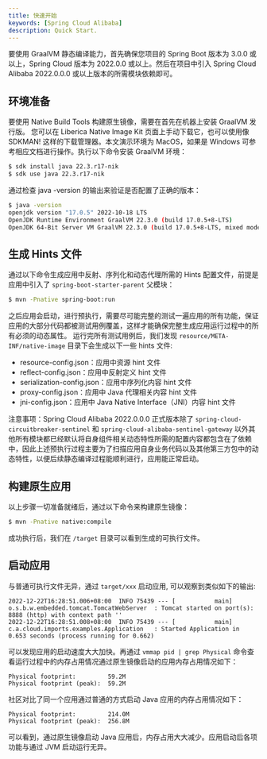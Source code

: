 ```yaml
---
title: 快速开始
keywords: [Spring Cloud Alibaba]
description: Quick Start.
---
```


要使用 GraalVM 静态编译能力，首先确保您项目的 Spring Boot 版本为 3.0.0 或以上，Spring Cloud 版本为 2022.0.0 或以上。然后在项目中引入 Spring Cloud Alibaba 2022.0.0.0 或以上版本的所需模块依赖即可。

## 环境准备

要使用 Native Build Tools 构建原生镜像，需要在首先在机器上安装 GraalVM 发行版。 您可以在 Liberica Native Image Kit 页面上手动下载它，也可以使用像 SDKMAN!
这样的下载管理器。本文演示环境为 MacOS，如果是 Windows 可参考相应文档进行操作。执行以下命令安装 GraalVM 环境：

```bash
$ sdk install java 22.3.r17-nik
$ sdk use java 22.3.r17-nik
```

通过检查 java -version 的输出来验证是否配置了正确的版本：

```bash
$ java -version
openjdk version "17.0.5" 2022-10-18 LTS
OpenJDK Runtime Environment GraalVM 22.3.0 (build 17.0.5+8-LTS)
OpenJDK 64-Bit Server VM GraalVM 22.3.0 (build 17.0.5+8-LTS, mixed mode)
```

## 生成 Hints 文件

通过以下命令生成应用中反射、序列化和动态代理所需的 Hints 配置文件，前提是应用中引入了 `spring-boot-starter-parent` 父模块：

```bash
$ mvn -Pnative spring-boot:run
```

之后应用会启动，进行预执行，需要尽可能完整的测试一遍应用的所有功能，保证应用的大部分代码都被测试用例覆盖，这样才能确保完整生成应用运行过程中的所有必须的动态属性。 运行完所有测试用例后，我们发现 `resource/META-INF/native-image` 目录下会生成以下一些 hints 文件:

- resource-config.json：应用中资源 hint 文件
- reflect-config.json：应用中反射定义 hint 文件
- serialization-config.json：应用中序列化内容 hint 文件
- proxy-config.json：应用中 Java 代理相关内容 hint 文件
- jni-config.json：应用中 Java Native Interface（JNI）内容 hint 文件

注意事项：Spring Cloud Alibaba 2022.0.0.0 正式版本除了 `spring-cloud-circuitbreaker-sentinel` 和 `spring-cloud-alibaba-sentinel-gateway` 以外其他所有模块都已经默认将自身组件相关动态特性所需的配置内容都包含在了依赖中，因此上述预执行过程主要为了扫描应用自身业务代码以及其他第三方包中的动态特性，以便后续静态编译过程能顺利进行，应用能正常启动。

## 构建原生应用

以上步骤一切准备就绪后，通过以下命令来构建原生镜像：

```bash
$ mvn -Pnative native:compile
```

成功执行后，我们在 `/target` 目录可以看到生成的可执行文件。

## 启动应用

与普通可执行文件无异，通过 `target/xxx` 启动应用, 可以观察到类似如下的输出:

```
2022-12-22T16:28:51.006+08:00  INFO 75439 --- [           main] o.s.b.w.embedded.tomcat.TomcatWebServer  : Tomcat started on port(s): 8888 (http) with context path ''
2022-12-22T16:28:51.008+08:00  INFO 75439 --- [           main] c.a.cloud.imports.examples.Application   : Started Application in 0.653 seconds (process running for 0.662)
```

可以发现应用的启动速度大大加快。再通过 `vmmap pid | grep Physical` 命令查看运行过程中的内存占用情况通过原生镜像启动的应用内存占用情况如下：

```
Physical footprint:         59.2M
Physical footprint (peak):  59.2M
```

社区对比了同一个应用通过普通的方式启动 Java 应用的内存占用情况如下：

```
Physical footprint:         214.0M
Physical footprint (peak):  256.8M
```

可以看到，通过原生镜像启动 Java 应用后，内存占用大大减少。应用启动后各项功能与通过 JVM 启动运行无异。
